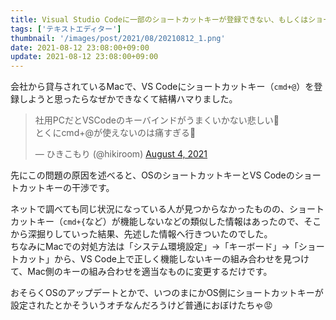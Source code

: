 ```yaml
---
title: Visual Studio Codeに一部のショートカットキーが登録できない、もしくはショートカットキーが正しく機能しない時の対処法
tags: ['テキストエディター']
thumbnail: '/images/post/2021/08/20210812_1.png'
date: 2021-08-12 23:08:00+09:00
update: 2021-08-12 23:08:00+09:00
---
```

会社から貸与されているMacで、VS Codeにショートカットキー（`cmd+@`）を登録しようと思ったらなぜかできなくて結構ハマりました。

<blockquote class="twitter-tweet"><p lang="ja" dir="ltr">社用PCだとVSCodeのキーバインドがうまくいかない悲しい🥲<br>とくにcmd+@が使えないのは痛すぎる🥲</p>&mdash; ひきこもり (@hikiroom) <a href="https://twitter.com/hikiroom/status/1422869226746875909?ref_src=twsrc%5Etfw">August 4, 2021</a></blockquote> <script async src="https://platform.twitter.com/widgets.js" charset="utf-8"></script>

先にこの問題の原因を述べると、OSのショートカットキーとVS Codeのショートカットキーの干渉です。

ネットで調べても同じ状況になっている人が見つからなかったものの、ショートカットキー（`cmd+{`など）が機能しないなどの類似した情報はあったので、そこから深掘りしていった結果、先述した情報へ行きついたのでした。  
ちなみにMacでの対処方法は「システム環境設定」→「キーボード」→「ショートカット」から、VS Code上で正しく機能しないキーの組み合わせを見つけて、Mac側のキーの組み合わせを適当なものに変更するだけです。

おそらくOSのアップデートとかで、いつのまにかOS側にショートカットキーが設定されたとかそういうオチなんだろうけど普通におぼけたちゃ😡